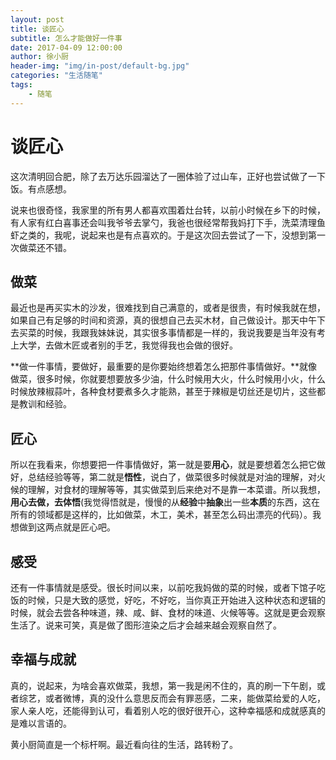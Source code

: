 ```yaml
---
layout: post
title: 谈匠心
subtitle: 怎么才能做好一件事
date: 2017-04-09 12:00:00
author: 徐小厨
header-img: "img/in-post/default-bg.jpg"
categories: "生活随笔"
tags:
    - 随笔
---
```



# 谈匠心

这次清明回合肥，除了去万达乐园溜达了一圈体验了过山车，正好也尝试做了一下饭。有点感想。

说来也很奇怪，我家里的所有男人都喜欢围着灶台转，以前小时候在乡下的时候，有人家有红白喜事还会叫我爷爷去掌勺，我爸也很经常帮我妈打下手，洗菜清理鱼虾之类的，我呢，说起来也是有点喜欢的。于是这次回去尝试了一下，没想到第一次做菜还不错。<!-- more -->

## 做菜
最近也是再买实木的沙发，很难找到自己满意的，或者是很贵，有时候我就在想，如果自己有足够的时间和资源，真的很想自己去买木材，自己做设计。那天中午下去买菜的时候，我跟我妹妹说，其实很多事情都是一样的，我说我要是当年没有考上大学，去做木匠或者别的手艺，我觉得我也会做的很好。

**做一件事情，要做好，最重要的是你要始终想着怎么把那件事情做好。**就像做菜，很多时候，你就要想要放多少油，什么时候用大火，什么时候用小火，什么时候放辣椒蒜叶，各种食材要煮多久才能熟，甚至于辣椒是切丝还是切片，这些都是教训和经验。

## 匠心
所以在我看来，你想要把一件事情做好，第一就是要**用心**，就是要想着怎么把它做好，总结经验等等，第二就是**悟性**，说白了，做菜很多时候就是对油的理解，对火候的理解，对食材的理解等等，其实做菜到后来绝对不是靠一本菜谱。所以我想，**用心去做，去体悟**(我觉得悟就是，慢慢的从**经验**中**抽象**出一些**本质**的东西，这在所有的领域都是这样的，比如做菜，木工，美术，甚至怎么码出漂亮的代码）。我想做到这两点就是匠心吧。

## 感受
还有一件事情就是感受。很长时间以来，以前吃我妈做的菜的时候，或者下馆子吃饭的时候，只是大致的感觉，好吃，不好吃，当你真正开始进入这种状态和逻辑的时候，就会去尝各种味道，辣、咸、鲜、食材的味道、火候等等。这就是更会观察生活了。说来可笑，真是做了图形渲染之后才会越来越会观察自然了。

## 幸福与成就
真的，说起来，为啥会喜欢做菜，我想，第一我是闲不住的，真的刷一下午剧，或者综艺，或者微博，真的没什么意思反而会有罪恶感，二来，能做菜给爱的人吃，家人亲人吃，还能得到认可，看着别人吃的很好很开心，这种幸福感和成就感真的是难以言语的。

黄小厨简直是一个标杆啊。最近看向往的生活，路转粉了。



